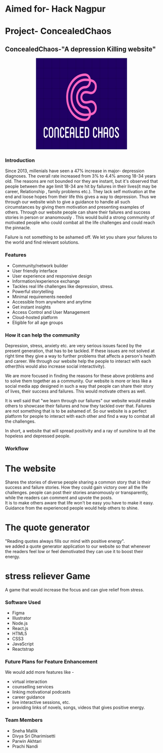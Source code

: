 # Aimed for- Hack Nagpur
# Project- ConcealedChaos

## ConcealedChaos-"A depression Killing website"
<p align="center">
<img src="src/img/logo1.jpg" width="300" height="300" >
</p>

### Introduction

Since 2013, millenials have seen a 47% increase in major- depression diagnoses. The overall rate increased from 3% to 4.4% among 18-34 years old. The reasons are not bounded nor they are instant, but it's observed that people between the age limit 18-34 are hit by failures in their lives(it may be career, Relationship , family problems etc.). They lack self motivation at the end and loose hopes from their life this gives a way to depression. Thus we through our website wish to give a guidance to handle all such circumstances by giving them motivation and presenting examples of others. Through our website people can share their failures and success stories in person or ananomously . This would build a strong community of motivated people who could combat all the life challenges and could reach the pinnacle.

Failure is not something to be ashamed off. We let you share your failures to the world and find relevant solutions.

### Features

- Community/network builder
- User friendly interface
- User experience and responsive design
- Information/experience exchange 
- Tackles real life challenges like depression, stress.
- Powerful storytelling
- Minimal requirements needed
- Accessible from anywhere and anytime
- Get instant insights
- Access Control and User Management
- Cloud-hosted platform
- Eligible for all age groups

### How  it can help the community

Depression, stress, anxiety etc. are very serious issues faced by the present generation, that has to be tackled. If these issues are not solved at right time they give a way to further problems that affects a person's health and career. We through our website help the people to interact with each other(this would also increase social interactivity).

We are more focused in finding the reasons for these above problems and to solve them together as a community. Our website is more or less like a social media app designed in such a way that people can share their story of lives, their success and failures. This would motivate others as well. 

It is well said that "we learn through our failures" our website would enable others to showcase their failures and how they tackled over that. Failures are not something that is to be ashamed of. So our website is a perfect platform for people to interact with each other and find a way to combat all the challenges.

In short, a website that will spread positivity and a ray of sunshine to all the hopeless and depressed people. 

### Workflow
 # The website
 Shares the stories of diverse people sharing a common story that is their success and failure stories. How they could gain victory over all the life challenges.
 people can post their stories ananomously or transparently, while the readers can comment and upvote the posts. 
 </br>It is to make others aware that life won't be easy you have to make it easy. Guidance from the experienced people would help others to shine.
 
 # The quote generator
"Reading quotes always fills our mind with positive energy".
<br/>we added a quote generator application to our website so that whenever the readers feel low or feel demotivated they can use it to boost their energy.

# stress reliever Game
A game that would increase the focus and can give relief from stress.
 
### Software Used

- Figma
- Illustrator
- Node.js
- React.js
- HTML5
- CSS3
- JavaScript
- Reactstrap

### Future Plans for Feature Enhancement

We would add more features like -
- virtual interaction 
- counselling services
- linking motivational podcasts
- career guidance
- live interactive sessions, etc.
- providing links of novels, songs, videos that gives positive energy.

### Team Members

- Sneha Mallik
- Divya Sri Dharimisetti
- Parwin Akhtari
- Prachi Nandi



